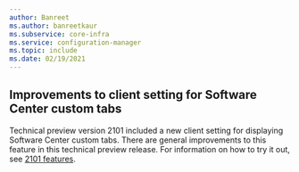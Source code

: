```yaml
---
author: Banreet
ms.author: banreetkaur
ms.subservice: core-infra
ms.service: configuration-manager
ms.topic: include
ms.date: 02/19/2021
---
```


## <a name="bkmk_webview"></a> Improvements to client setting for Software Center custom tabs

<!--9142301-->

Technical preview version 2101 included a new client setting for displaying Software Center custom tabs. There are general improvements to this feature in this technical preview release. For information on how to try it out, see [2101 features](../../technical-preview-2101.md#bkmk_webview).
